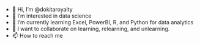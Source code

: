 - 👋 Hi, I’m @dokitaroyalty
- 👀 I’m interested in data science
- 🌱 I’m currently learning Excel, PowerBI, R, and Python for data analytics
- 💞️ I want to collaborate on learning, relearning, and unlearning.
- 📫 How to reach me 

<!---
dokitaroyalty/dokitaroyalty is a ✨ special ✨ repository because its `README.md` (this file) appears on your GitHub profile.
You can click the Preview link to take a look at your changes.
--->
